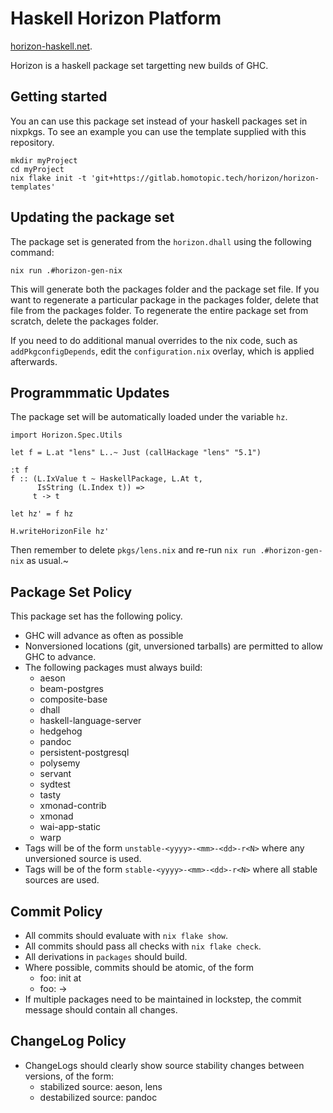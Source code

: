 # Haskell Horizon Platform

[horizon-haskell.net](https://horizon-haskell.net).

Horizon is a haskell package set targetting new builds of GHC.

## Getting started

You an can use this package set instead of your haskell packages set in
nixpkgs. To see an example you can use the template supplied with this
repository.

```
mkdir myProject
cd myProject
nix flake init -t 'git+https://gitlab.homotopic.tech/horizon/horizon-templates'
```

## Updating the package set

The package set is generated from the `horizon.dhall` using the following command:

```
nix run .#horizon-gen-nix
```

This will generate both the packages folder and the package set file. If you
want to regenerate a particular package in the packages folder, delete that file
from the packages folder. To regenerate the entire package set from scratch,
delete the packages folder.

If you need to do additional manual overrides to the nix code, such as
`addPkgconfigDepends`, edit the `configuration.nix` overlay, which is applied
afterwards.

## Programmmatic Updates

The package set will be automatically loaded under the variable `hz`.

```
import Horizon.Spec.Utils

let f = L.at "lens" L..~ Just (callHackage "lens" "5.1")

:t f
f :: (L.IxValue t ~ HaskellPackage, L.At t,
      IsString (L.Index t)) =>
     t -> t

let hz' = f hz

H.writeHorizonFile hz'

```

Then remember to delete `pkgs/lens.nix` and re-run `nix run .#horizon-gen-nix`
as usual.~
## Package Set Policy

This package set has the following policy.

* GHC will advance as often as possible
* Nonversioned locations (git, unversioned tarballs) are permitted to allow
  GHC to advance.
* The following packages must always build:
  * aeson
  * beam-postgres
  * composite-base
  * dhall
  * haskell-language-server
  * hedgehog
  * pandoc
  * persistent-postgresql
  * polysemy
  * servant
  * sydtest
  * tasty
  * xmonad-contrib
  * xmonad
  * wai-app-static
  * warp
* Tags will be of the form `unstable-<yyyy>-<mm>-<dd>-r<N>` where any
  unversioned source is used.
* Tags will be of the form `stable-<yyyy>-<mm>-<dd>-r<N>` where all
stable sources are used.

## Commit Policy

* All commits should evaluate with `nix flake show`.
* All commits should pass all checks with `nix flake check`.
* All derivations in `packages` should build.
* Where possible, commits should be atomic, of the form
  * foo: init at <version>
  * foo: <old-version> -> <new-version>
* If multiple packages need to be maintained in lockstep,
  the commit message should contain all changes.

## ChangeLog Policy

* ChangeLogs should clearly show source stability changes between versions,
  of the form:
  * stabilized source: aeson, lens
  * destabilized source: pandoc
